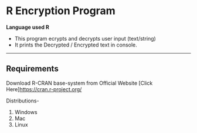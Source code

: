 # R Encryption Program

**Language used R**

   - This program ecrypts and decrypts user input (text/string)
   - It prints the Decrypted / Encrypted text in console.

***
## Requirements

Download R-CRAN base-system from Official Website [Click Here]https://cran.r-project.org/

Distributions- 

1. Windows
2. Mac
3. Linux
